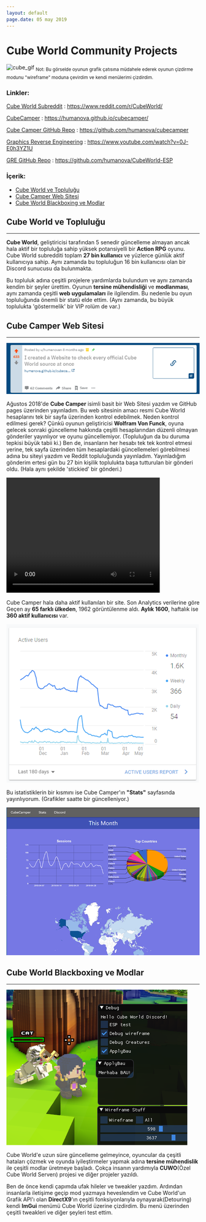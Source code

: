 ```yaml
---
layout: default
page.date: 05 may 2019
---
```


# Cube World Community Projects

![cube_gif](cube/cube.gif)
<sub>Not: Bu görselde oyunun grafik çatısına müdahele ederek oyunun çizdirme modunu "wireframe" moduna çevirdim ve kendi menülerimi çizdirdim.</sub>

### Linkler:

[Cube World Subreddit](https://www.reddit.com/r/CubeWorld/) : https://www.reddit.com/r/CubeWorld/

[CubeCamper](https://humanova.github.io/cubecamper/) : https://humanova.github.io/cubecamper/

[Cube Camper GitHub Repo](https://github.com/humanova/cubecamper) : https://github.com/humanova/cubecamper

[Graphics Reverse Engineering](https://www.youtube.com/watch?v=0J-E0h3YZ1U) : https://www.youtube.com/watch?v=0J-E0h3YZ1U

[GRE GitHub Repo](https://github.com/humanova/CubeWorld-ESP) : https://github.com/humanova/CubeWorld-ESP

### İçerik:
*	[Cube World ve Topluluğu](#cube-world-ve-topluluğu)
*	[Cube Camper Web Sitesi](#cube-camper-web-sitesi)
*	[Cube World Blackboxing ve Modlar](#cube-world-blackboxing-ve-modlar)


## Cube World ve Topluluğu
---

**Cube World**, geliştiricisi tarafından 5 senedir güncelleme almayan ancak hala aktif bir topluluğa sahip yüksek potansiyelli bir **Action RPG** oyunu. Cube World subredditi toplam **27 bin kullanıcı** ve yüzlerce günlük aktif kullanıcıya sahip. Aynı zamanda bu topluluğun 16 bin kullanıcısı olan bir Discord sunucusu da bulunmakta.

Bu topluluk adına çeşitli projelere yardımlarda bulundum ve aynı zamanda kendim bir şeyler ürettim. Oyunun **tersine mühendisliği** ve **modlanması**, aynı zamanda çeşitli **web uygulamaları** ile ilgilendim. Bu nedenle bu oyun topluluğunda önemli bir statü elde ettim. (Aynı zamanda, bu büyük toplulukta 'göstermelik' bir VIP rolüm de var.)

## Cube Camper Web Sitesi
---

![reddit](cube/reddit.png)

Ağustos 2018'de **Cube Camper** isimli basit bir Web Sitesi yazdım ve GitHub pages üzerinden yayınladım. Bu web sitesinin amacı resmi Cube World hesaplarını tek bir sayfa üzerinden kontrol edebilmek. Neden kontrol edilmesi gerek? Çünkü oyunun geliştiricisi **Wolfram Von Funck**, oyuna gelecek sonraki güncelleme hakkında çeşitli hesaplarından düzenli olmayan gönderiler yayınlıyor ve oyunu güncellemiyor. (Topluluğun da bu duruma tepkisi büyük tabii ki.) Ben de, insanların her hesabı tek tek kontrol etmesi yerine, tek sayfa üzerinden tüm hesaplardaki güncellemeleri görebilmesi adına bu siteyi yazdım ve Reddit topluluğunda yayınladım. Yayınladığım gönderim ertesi gün bu 27 bin kişilik toplulukta başa tutturulan bir gönderi oldu. (Hala aynı şekilde 'stickied' bir gönderi.)

<video width="400" height="300" controls>
  <source src="cube/cubecamper.mp4" type="video/mp4">
</video>

Cube Camper hala daha aktif kullanılan bir site. Son Analytics verilerine göre Geçen ay **65 farklı ülkeden**, 1962 görüntülenme aldı. **Aylık 1600**, haftalık ise **360 aktif kullanıcısı** var.

![stats](cube/camper_stats.png)

Bu istatistiklerin bir kısmını ise Cube Camper'ın **"Stats"** sayfasında yayınlıyorum. (Grafikler saatte bir güncelleniyor.)

![stats_page](cube/stats_page.png)

## Cube World Blackboxing ve Modlar
---
![cube_esp](cube/cube_esp.png)

Cube World'e uzun süre güncelleme gelmeyince, oyuncular da çeşitli hataları çözmek ve oyunda iyileştirmeler yapmak adına **tersine mühendislik** ile çeşitli modlar üretmeye başladı. Çokça insanın yardımıyla **CUWO**(Özel Cube World Serverı) projesi ve diğer projeler yazıldı. 

Ben de önce kendi çapımda ufak hileler ve tweakler yazdım. Ardından insanlarla iletişime geçip mod yazmaya heveslendim ve Cube World'un Grafik API'ı olan **DirectX9**'ın çeşitli fonksiyonlarıyla oynayarak(Detouring) kendi **ImGui** menümü Cube World üzerine çizdirdim. Bu menü üzerinden çeşitli tweakleri ve diğer şeyleri test ettim.

